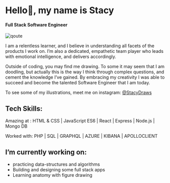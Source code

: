 # Hello👋, my name is Stacy
####  Full Stack Software Engineer

![qoute](https://user-images.githubusercontent.com/47963818/101625804-faa1c100-39e9-11eb-86a9-7bebbe7f80a3.gif)

I am a relentless learner, and I believe in understanding all facets of the products I work on. I’m also a dedicated, empathetic team player who leads with emotional intelligence, and delivers accordingly. 

Outside of coding, you may find me drawing. To some it may seem that I am doodling, but actually this is the way I think through complex questions, and cement the knowledge I’ve gained. By embracing my creativity I was able to succeed and become the talented Software Engineer that I am today. 

To see some of my illustrations, meet me on instagram: [@StacyDraws](https://www.instagram.com/stacydraws/)

## Tech Skills:
 
Amazing at : HTML & CSS | JavaScript ES6 | React | Express | Node.js | Mongo DB

Worked with: PHP | SQL | GRAPHQL | AZURE | KIBANA | APOLLOCLIENT

## I’m currently working on:
- practicing data-structures and algorithms
- Building and designing some full stack apps 
- Learning anatomy with figure drawing

<!--
**StacyLafume/StacyLafume** is a ✨ _special_ ✨ repository because its `README.md` (this file) appears on your GitHub profile.

Here are some ideas to get you started:

- 🔭 I’m currently working on ...
- 🌱 I’m currently learning ...
- 👯 I’m looking to collaborate on ...
- 🤔 I’m looking for help with ...
- 💬 Ask me about ...
- 📫 How to reach me: ...
- 😄 Pronouns: ...
- ⚡ Fun fact: ...
-->
